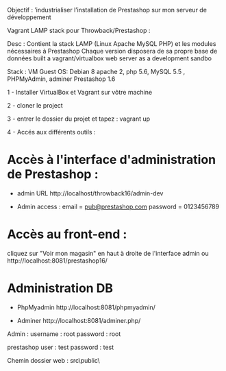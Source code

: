 

Objectif :
’industrialiser l’installation de Prestashop sur mon serveur de développement

Vagrant LAMP stack pour Throwback/Prestashop :

Desc :
Contient la stack LAMP (Linux Apache MySQL PHP) et les modules nécessaires à Prestashop
Chaque version disposera de sa propre base de données
built a vagrant/virtualbox web server as a development sandbo

Stack :
VM Guest OS: Debian 8
apache 2, php 5.6, MySQL 5.5 , PHPMyAdmin, adminer
Prestashop 1.6

1 - Installer  VirtualBox et Vagrant sur vôtre machine

2 - cloner le project

3 - entrer le dossier du projet et tapez : vagrant up

4 - Accés aux différents outils :

# Accès à l'interface d'administration de Prestashop :
* admin URL
http://localhost/throwback16/admin-dev

* Admin access :
email = pub@prestashop.com
password = 0123456789

# Accès au front-end :
cliquez sur "Voir mon magasin" en haut à droite de l'interface admin
ou
http://localhost:8081/prestashop16/

# Administration DB

* PhpMyadmin
 http://localhost:8081/phpmyadmin/

* Adminer
  http://localhost:8081/adminer.php/

Admin :
username : root
password : root

prestashop
user : test
password : test

Chemin dossier web : src\public\
